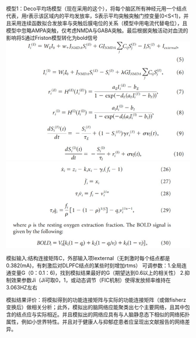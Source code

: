 模型1：Deco平均场模型（现在采用的这个），将每个脑区所有神经元用一个结点代表，用r表示该区域内的平均发放率，S表示平均突触突触门控变量(0<S<1)，并且采用连续函数拟合发放率与突触后膜电位的关系（模型中用电流代替电位），且模型中忽略AMPA突触，仅考虑NMDA与GABA突触。最后根据突触活动对血流的影响将S通过Friston模型转化为bold信号
![模型公式](https://github.com/lxc0716/rtmschangenetwork/blob/main/pic/%E5%B1%8F%E5%B9%95%E6%88%AA%E5%9B%BE%202023-02-21%20155414.jpg)
![Friston](https://github.com/lxc0716/rtmschangenetwork/blob/main/pic/%E5%B1%8F%E5%B9%95%E6%88%AA%E5%9B%BE%202023-02-21%20160346.jpg)



模拟输入:结构连接矩阵C，外部输入项Iexternal（无刺激时每个结点都是0.382(mA)，有刺激后对DLPFC结点的某些时刻增加rtms）
可调参数：1.全局连通变量G（0：0.1：6)，找到模拟结果最好的G（期望达到0.6以上的相关性）
         2.抑制效果参数Ji（Ji可取0，1，或动态调节（FIC机制）使得发放频率维持在3.063HZ左右

模拟结果评价：将模拟得到的功能连接矩阵与实际的功能连接矩阵（或做fisherz变换后）做相关分析；此外，模拟出的脑网络应能聚类出七个主要网络，且其中包含的结点应与实际相近。并且模拟出的网络应具有与人脑静息态下相似的网络拓扑属性，例如小世界特性。并且对于健康人与抑郁症患者应呈现出文献报告的网络差异。


